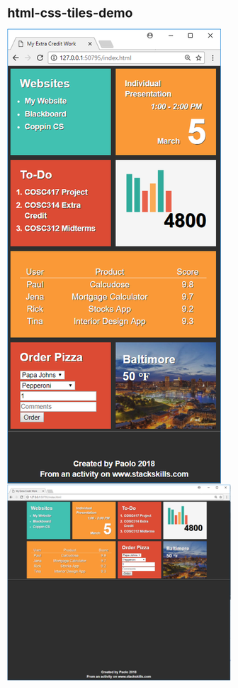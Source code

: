 # html-css-tiles-demo

![alt text](https://github.com/techinologic/html-css-tiles-demo/blob/master/ss_tiles01.PNG)
![alt text](https://github.com/techinologic/html-css-tiles-demo/blob/master/ss_tiles02.PNG)
